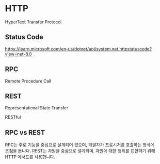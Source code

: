# HTTP

HyperText Transfer Protocol

## Status Code

https://learn.microsoft.com/en-us/dotnet/api/system.net.httpstatuscode?view=net-8.0


## RPC

Remote Procedure Call


## REST
Representational State Transfer

RESTful

## RPC vs REST

RPC는 주로 기능을 중심으로 설계되어 있으며, 개발자가 프로시저를 호출하는 방식에 초점을 둡니다.
REST는 자원을 중심으로 설계되며, 자원에 대한 행위를 표현하기 위해 HTTP 메서드를 사용합니다.
